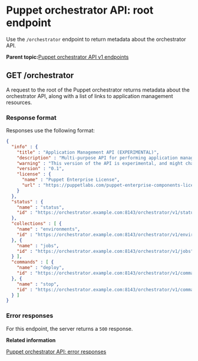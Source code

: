 # Puppet orchestrator API: root endpoint

Use the `/orchestrator` endpoint to return metadata about the orchestrator API.

**Parent topic:**[Puppet orchestrator API v1 endpoints](orchestrator_api_v1_endpoints.md)

## GET /orchestrator

A request to the root of the Puppet orchestrator returns metadata about the orchestrator API, along with a list of links to application management resources.

### Response format

Responses use the following format:

```json
{
  "info" : {
    "title" : "Application Management API (EXPERIMENTAL)",
    "description" : "Multi-purpose API for performing application management operations",
    "warning" : "This version of the API is experimental, and might change in backwards-incompatible ways in the future",
    "version" : "0.1",
    "license" : {
      "name" : "Puppet Enterprise License",
      "url" : "https://puppetlabs.com/puppet-enterprise-components-licenses"
    }
  },
  "status" : {
    "name" : "status",
    "id" : "https://orchestrator.example.com:8143/orchestrator/v1/status"
  },
  "collections" : [ {
    "name" : "environments",
    "id" : "https://orchestrator.example.com:8143/orchestrator/v1/environments"
  }, {
    "name" : "jobs",
    "id" : "https://orchestrator.example.com:8143/orchestrator/v1/jobs"
  } ],
  "commands" : [ {
    "name" : "deploy",
    "id" : "https://orchestrator.example.com:8143/orchestrator/v1/command/deploy"
  }, {
    "name" : "stop",
    "id" : "https://orchestrator.example.com:8143/orchestrator/v1/command/stop"
  } ]
}
```

### Error responses

For this endpoint, the server returns a `500` response.

**Related information**  


[Puppet orchestrator API: error responses](orchestrator_api_error_responses.md)

